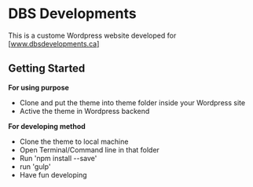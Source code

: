 DBS Developments
================
This is a custome Wordpress website developed for [www.dbsdevelopments.ca]

Getting Started
---------------
**For using purpose**
- Clone and put the theme into theme folder inside your Wordpress site
- Active the theme in Wordpress backend

**For developing method**
- Clone the theme to local machine
- Open Terminal/Command line in that folder
- Run 'npm install --save'
- run 'gulp'
- Have fun developing



